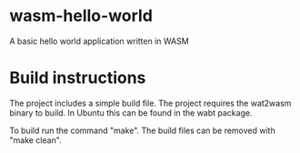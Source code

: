 # wasm-hello-world
A basic hello world application written in WASM

# Build instructions
The project includes a simple build file. The project requires the wat2wasm binary to build. In Ubuntu this can be found in the wabt package.

To build run the command "make". The build files can be removed with "make clean".
